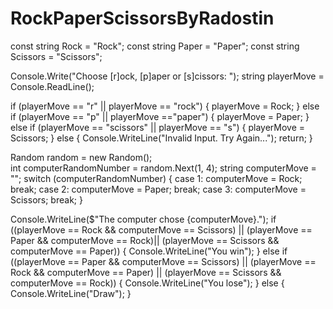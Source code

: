# RockPaperScissorsByRadostin
const string Rock = "Rock";
const string Paper = "Paper";
const string Scissors = "Scissors";

Console.Write("Choose [r]ock, [p]aper or [s]cissors: ");
string playerMove = Console.ReadLine();
 
if (playerMove == "r" || playerMove == "rock")
{
    playerMove = Rock;
}
else if (playerMove == "p" || playerMove =="paper")
{
    playerMove = Paper;
}
else if (playerMove == "scissors" || playerMove == "s")
{
    playerMove = Scissors;
}
else
{
    Console.WriteLine("Invalid Input. Try Again...");
    return;
}

Random random = new Random();   
int computerRandomNumber = random.Next(1, 4);
string computerMove = "";
switch (computerRandomNumber)
{
    case 1:
        computerMove = Rock;    
        break;
    case 2:
        computerMove = Paper;
        break;
    case 3:
        computerMove = Scissors;
     break;
}

Console.WriteLine($"The computer chose {computerMove}.");
if ((playerMove == Rock && computerMove == Scissors) ||
    (playerMove == Paper && computerMove == Rock)||
    (playerMove == Scissors && computerMove == Paper))
{
    Console.WriteLine("You win");
}
else if  ((playerMove == Paper && computerMove == Scissors) ||
         (playerMove == Rock && computerMove == Paper) ||
         (playerMove == Scissors && computerMove == Rock))
{
    Console.WriteLine("You lose");
}
else
{
    Console.WriteLine("Draw");
}
 
